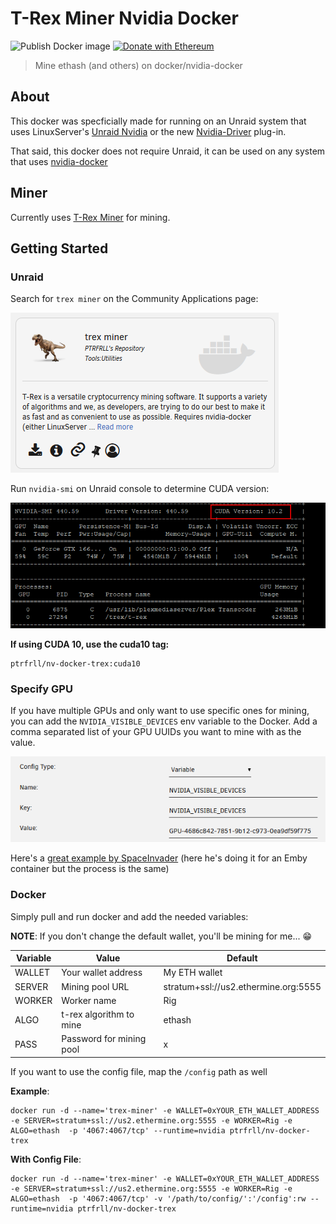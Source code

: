# T-Rex Miner Nvidia Docker

![Publish Docker image](https://github.com/PTRFRLL/nv-docker-trex/workflows/Publish%20Docker%20image/badge.svg)
[![Donate with Ethereum](https://en.cryptobadges.io/badge/micro/0xbdb22c6de70953418e3021700f64a5c29262af6d)](https://en.cryptobadges.io/donate/0xbdb22c6de70953418e3021700f64a5c29262af6d)

> Mine ethash (and others) on docker/nvidia-docker

## About

This docker was specficially made for running on an Unraid system that uses LinuxServer's [Unraid Nvidia](https://forums.unraid.net/topic/77813-plugin-linuxserverio-unraid-nvidia/) or the new [Nvidia-Driver](https://forums.unraid.net/topic/98978-plugin-nvidia-driver/?tab=comments#comment-913250) plug-in.

That said, this docker does not require Unraid, it can be used on any system that uses [nvidia-docker](https://github.com/NVIDIA/nvidia-docker)

## Miner

Currently uses [T-Rex Miner](https://github.com/trexminer/T-Rex) for mining.

## Getting Started

### Unraid

Search for `trex miner` on the Community Applications page:

![community apps](examples/ca.png)

Run `nvidia-smi` on Unraid console to determine CUDA version:

![cuda version](examples/cuda.png)

**If using CUDA 10, use the cuda10 tag:**

```
ptrfrll/nv-docker-trex:cuda10
```

### Specify GPU

If you have multiple GPUs and only want to use specific ones for mining, you can add the `NVIDIA_VISIBLE_DEVICES` env variable to the Docker.
Add a comma separated list of your GPU UUIDs you want to mine with as the value.

![nvidia](examples/nvidia.png)

Here's a [great example by SpaceInvader](https://youtu.be/GOhHiFAXwOE?t=430) (here he's doing it for an Emby container but the process is the same)

### Docker

Simply pull and run docker and add the needed variables:

**NOTE**: If you don't change the default wallet, you'll be mining for me... :grin:

| Variable | Value                    | Default                              |
| -------- | ------------------------ | ------------------------------------ |
| WALLET   | Your wallet address      | My ETH wallet                        |
| SERVER   | Mining pool URL          | stratum+ssl://us2.ethermine.org:5555 |
| WORKER   | Worker name              | Rig                                  |
| ALGO     | t-rex algorithm to mine  | ethash                               |
| PASS     | Password for mining pool | x                                    |

If you want to use the config file, map the `/config` path as well

**Example**:

```
docker run -d --name='trex-miner' -e WALLET=0xYOUR_ETH_WALLET_ADDRESS -e SERVER=stratum+ssl://us2.ethermine.org:5555 -e WORKER=Rig -e ALGO=ethash  -p '4067:4067/tcp' --runtime=nvidia ptrfrll/nv-docker-trex
```

**With Config File**:

```
docker run -d --name='trex-miner' -e WALLET=0xYOUR_ETH_WALLET_ADDRESS -e SERVER=stratum+ssl://us2.ethermine.org:5555 -e WORKER=Rig -e ALGO=ethash  -p '4067:4067/tcp' -v '/path/to/config/':'/config':rw --runtime=nvidia ptrfrll/nv-docker-trex
```
